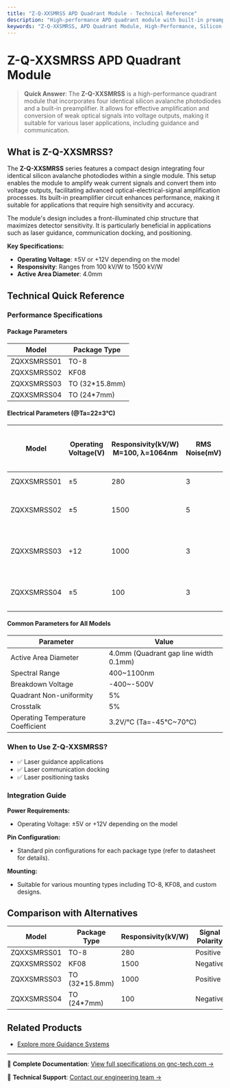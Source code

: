 ```yaml
---
title: "Z-Q-XXSMRSS APD Quadrant Module - Technical Reference"
description: "High-performance APD quadrant module with built-in preamplifier and four identical silicon avalanche photodiodes, ideal for laser guidance and communication."
keywords: "Z-Q-XXSMRSS, APD Quadrant Module, High-Performance, Silicon Avalanche Photodiodes, Built-in Preamplifier, Optical-Electrical-Signal Amplification"
---
```


# Z-Q-XXSMRSS APD Quadrant Module

> **Quick Answer**: The **Z-Q-XXSMRSS** is a high-performance quadrant module that incorporates four identical silicon avalanche photodiodes and a built-in preamplifier. It allows for effective amplification and conversion of weak optical signals into voltage outputs, making it suitable for various laser applications, including guidance and communication.

## What is Z-Q-XXSMRSS?

The **Z-Q-XXSMRSS** series features a compact design integrating four identical silicon avalanche photodiodes within a single module. This setup enables the module to amplify weak current signals and convert them into voltage outputs, facilitating advanced optical-electrical-signal amplification processes. Its built-in preamplifier circuit enhances performance, making it suitable for applications that require high sensitivity and accuracy.

The module's design includes a front-illuminated chip structure that maximizes detector sensitivity. It is particularly beneficial in applications such as laser guidance, communication docking, and positioning.

**Key Specifications:**
- **Operating Voltage**: ±5V or +12V depending on the model
- **Responsivity**: Ranges from 100 kV/W to 1500 kV/W
- **Active Area Diameter**: 4.0mm

## Technical Quick Reference

### Performance Specifications

#### Package Parameters
  
| Model | Package Type |
| --- | --- |
| ZQXXSMRSS01 | TO-8 |
| ZQXXSMRSS02 | KF08 |
| ZQXXSMRSS03 | TO (32*15.8mm) |
| ZQXXSMRSS04 | TO (24*7mm) |

#### Electrical Parameters (@Ta=22±3°C)
  
| Model | Operating Voltage(V) | Responsivity(kV/W) M=100, λ=1064nm | RMS Noise(mV) | Maximum Output Swing(V) | Gain Control Stage and Factor | Signal Polarity |
| --- | --- | --- | --- | --- | --- | --- |
| ZQXXSMRSS01 | ±5 | 280 | 3 | 4 | Single stage | Positive |
| ZQXXSMRSS02 | ±5 | 1500 | 5 | 11 | Dual stage (2, 18 times) | Negative |
| ZQXXSMRSS03 | +12 | 1000 | 3 | 5 | Single stage (4, 3.5~4 times) | Positive |
| ZQXXSMRSS04 | ±5 | 100 | 3 | 4 | Dual stage (2, 16 times) | Negative |

#### Common Parameters for All Models
  
| Parameter | Value |
| --- | --- |
| Active Area Diameter | 4.0mm (Quadrant gap line width 0.1mm) |
| Spectral Range | 400~1100nm |
| Breakdown Voltage | -400~-500V |
| Quadrant Non-uniformity | 5% |
| Crosstalk | 5% |
| Operating Temperature Coefficient | 3.2V/°C (Ta=-45°C~70°C) |

### When to Use Z-Q-XXSMRSS?
- ✅ Laser guidance applications
- ✅ Laser communication docking
- ✅ Laser positioning tasks

### Integration Guide
**Power Requirements:**
- Operating Voltage: ±5V or +12V depending on the model

**Pin Configuration:**
- Standard pin configurations for each package type (refer to datasheet for details).

**Mounting:**
- Suitable for various mounting types including TO-8, KF08, and custom designs.

## Comparison with Alternatives

| Model | Package Type | Responsivity(kV/W) | Signal Polarity |
| --- | --- | --- | --- |
| ZQXXSMRSS01 | TO-8 | 280 | Positive |
| ZQXXSMRSS02 | KF08 | 1500 | Negative |
| ZQXXSMRSS03 | TO (32*15.8mm) | 1000 | Positive |
| ZQXXSMRSS04 | TO (24*7mm) | 100 | Negative |

## Related Products
- [Explore more Guidance Systems](https://www.gnc-tech.com/products/guidance-systems/)

---

📘 **Complete Documentation**: [View full specifications on gnc-tech.com →](https://www.gnc-tech.com/products/apd-quadrant-module-zqxxsmrss/)

💬 **Technical Support**: [Contact our engineering team →](https://www.gnc-tech.com/contact)